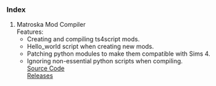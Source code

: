 
### Index
1. Matroska Mod Compiler  
   Features:
   * Creating and compiling ts4script mods.
   * Hello_world script when creating new mods.
   * Patching python modules to make them compatible with Sims 4.
   * Ignoring non-essential python scripts when compiling.  
   [Source Code](https://github.com/MatroSkaMods/MMC)  
   [Releases](https://github.com/MatroSkaMods/MMC/releases)
